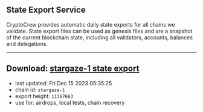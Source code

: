 ## State Export Service
CryptoCrew provides automatic daily state exports for all chains we validate. State export files can be used as genesis files and are a snapshot of the current blockchain state, including all validators, accounts, balances and delegations.

---
**Download: [stargaze-1 state export](https://dl.ccvalidators.com/SERVICE/stargaze/stargaze-1_export_11367663.json)**
---

- last updated: Fri Dec 15 2023 05:35:25
- chain id: `stargaze-1`
- export height: `11367663`
- use for: airdrops, local tests, chain recovery

